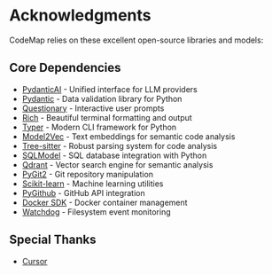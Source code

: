 # Acknowledgments

CodeMap relies on these excellent open-source libraries and models:

## Core Dependencies
* [PydanticAI](https://ai.pydantic.dev/) - Unified interface for LLM providers
* [Pydantic](https://docs.pydantic.dev/latest/) - Data validation library for Python
* [Questionary](https://github.com/tmbo/questionary) - Interactive user prompts
* [Rich](https://rich.readthedocs.io/) - Beautiful terminal formatting and output
* [Typer](https://typer.tiangolo.com/) - Modern CLI framework for Python
* [Model2Vec](https://github.com/MinishLab/model2vec) - Text embeddings for semantic code analysis
* [Tree-sitter](https://tree-sitter.github.io/tree-sitter/) - Robust parsing system for code analysis
* [SQLModel](https://sqlmodel.tiangolo.com/) - SQL database integration with Python
* [Qdrant](https://qdrant.tech/) - Vector search engine for semantic analysis
* [PyGit2](https://www.pygit2.org/) - Git repository manipulation
* [Scikit-learn](https://scikit-learn.org/) - Machine learning utilities
* [PyGithub](https://pygithub.readthedocs.io/) - GitHub API integration
* [Docker SDK](https://docker-py.readthedocs.io/) - Docker container management
* [Watchdog](https://python-watchdog.readthedocs.io/) - Filesystem event monitoring

## Special Thanks
* [Cursor](https://www.cursor.com/)